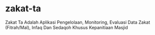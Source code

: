 # zakat-ta
Zakat Ta Adalah Aplikasi Pengelolaan, Monitoring, Evaluasi Data Zakat (Fitrah/Mal), Infaq Dan Sedaqoh Khusus Kepanitiaan Masjid
